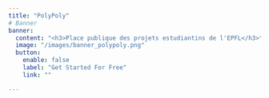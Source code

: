 ```yaml
---
title: "PolyPoly"
# Banner
banner:
  content: "<h3>Place publique des projets estudiantins de l'EPFL</h3>"
  image: "/images/banner_polypoly.png"
  button:
    enable: false
    label: "Get Started For Free"
    link: ""

---
```

